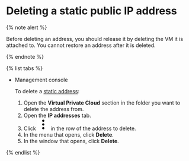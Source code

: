 # Deleting a static public IP address

{% note alert %}

Before deleting an address, you should release it by deleting the VM it is attached to.
You cannot restore an address after it is deleted.

{% endnote %}

{% list tabs %}

- Management console
  
  To delete a [static address](../concepts/address.md):
  
  1. Open the **Virtual Private Cloud** section in the folder you want to delete the address from.
  1. Open the **IP addresses** tab.
  1. Click ![vertical-ellipsis](../../_assets/vertical-ellipsis.svg) in the row of the address to delete.
  1. In the menu that opens, click **Delete**.
  1. In the window that opens, click **Delete**.
  
{% endlist %}

